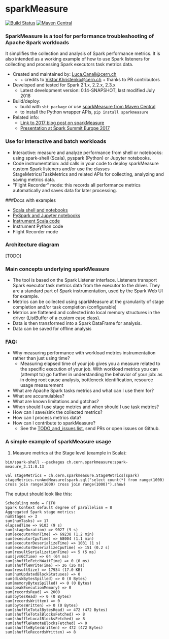 # sparkMeasure

[![Build Status](https://travis-ci.org/LucaCanali/sparkMeasure.svg?branch=master)](https://travis-ci.org/LucaCanali/sparkMeasure)
[![Maven Central](https://maven-badges.herokuapp.com/maven-central/ch.cern.sparkmeasure/spark-measure_2.11/badge.svg)](https://maven-badges.herokuapp.com/maven-central/ch.cern.sparkmeasure/spark-measure_2.11)

### SparkMeasure is a tool for performance troubleshooting of Apache Spark workloads  
It simplifies the collection and analysis of Spark performance metrics. 
It is also intended as a working example of how to use Spark listeners for collecting and processing 
Spark executors task metrics data.
 * Created and maintained by: Luca.Canali@cern.ch 
   * \+ credits to Viktor.Khristenko@cern.ch + thanks to PR contributors
 * Developed and tested for Spark 2.1.x, 2.2.x, 2.3.x
   * Latest development version: 0.14-SNAPSHOT, last modified July 2018
 * Build/deploy: 
   - build with `sbt package` or use [sparkMeasure from Maven Central](https://mvnrepository.com/artifact/ch.cern.sparkmeasure)    
   - to install the Python wrapper APIs, `pip install sparkmeasure`
 * Related info:
   - [Link to 2017 blog post on sparkMeasure](http://db-blog.web.cern.ch/blog/luca-canali/2017-03-measuring-apache-spark-workload-metrics-performance-troubleshooting)
   - [Presentation at Spark Summit Europe 2017](https://spark-summit.org/eu-2017/events/apache-spark-performance-troubleshooting-at-scale-challenges-tools-and-methodologies/)  
    
### Use for interactive and batch workloads
 * Interactive: measure and analyze performance from shell or notebooks: using spark-shell (Scala), pyspark (Python) or Jupyter notebooks.
 * Code instrumentation: add calls in your code to deploy sparkMeasure custom Spark listeners and/or use the
 classes StageMetrics/TaskMetrics and related APIs for collecting, analyzing and saving metrics data.
 * "Flight Recorder" mode: this records all performance metrics automatically and saves data for later processing.

###Docs with examples
  - [Scala shell and notebooks](docs/Scala_shell_and_notebooks.md)
  - [PySpark and Jupyter notebooks](docs/Python_shell_and_Jupyter.md)
  - [Instrument Scala code](docs/Instrument_Scala_code.md)
  - Instrument Python code
  - Flight Recorder mode

### Architecture diagram  
[TODO]

### Main concepts underlying sparkMeasure  
* The tool is based on the Spark Listener interface. Listeners transport Spark executor task metrics data from the executor to the driver.
  They are a standard part of Spark instrumentation, used by the Spark Web UI for example.     
* Metrics can be collected using sparkMeasure at the granularity of stage completion and/or task completion 
 (configurable)
* Metrics are flattened and collected into local memory structures in the driver (ListBuffer of a custom case class).   
* Data is then transformed into a Spark DataFrame for analysis.  
* Data can be saved for offline analysis

### FAQ:   
  - Why measuring performance with workload metrics instrumentation rather than just using time?
    - Measuring elapsed time of your job gives you a measure related to the specific execution of your job.
      With workload metrics you can (attempt to) go further in understanding the behavior of your job:
      as in doing root cause analysis, bottleneck identification, resource usage measurement 
  - What are Apache Spark tasks metrics and what can I use them for?
  - What are accumulables?
  - What are known limitations and gotchas?
  - When should I use stage metrics and when should I use task metrics?
  - How can I save/sink the collected metrics?
  - How can I process metrics data?
  - How can I contribute to sparkMeasure?
    - See the [TODO_and_issues list](docs/TODO_and_issues.md), send PRs or open issues on Github.

### A simple example of sparkMeasure usage
 
1. Measure metrics at the Stage level (example in Scala):
```
bin/spark-shell --packages ch.cern.sparkmeasure:spark-measure_2.11:0.13

val stageMetrics = ch.cern.sparkmeasure.StageMetrics(spark) 
stageMetrics.runAndMeasure(spark.sql("select count(*) from range(1000) cross join range(1000) cross join range(1000)").show)
```

The output should look like this:
```
Scheduling mode = FIFO
Spark Context default degree of parallelism = 8
Aggregated Spark stage metrics:
numStages => 3
sum(numTasks) => 17
elapsedTime => 9103 (9 s)
sum(stageDuration) => 9027 (9 s)
sum(executorRunTime) => 69238 (1.2 min)
sum(executorCpuTime) => 68004 (1.1 min)
sum(executorDeserializeTime) => 1031 (1 s)
sum(executorDeserializeCpuTime) => 151 (0.2 s)
sum(resultSerializationTime) => 5 (5 ms)
sum(jvmGCTime) => 64 (64 ms)
sum(shuffleFetchWaitTime) => 0 (0 ms)
sum(shuffleWriteTime) => 26 (26 ms)
max(resultSize) => 17934 (17.0 KB)
sum(numUpdatedBlockStatuses) => 0
sum(diskBytesSpilled) => 0 (0 Bytes)
sum(memoryBytesSpilled) => 0 (0 Bytes)
max(peakExecutionMemory) => 0
sum(recordsRead) => 2000
sum(bytesRead) => 0 (0 Bytes)
sum(recordsWritten) => 0
sum(bytesWritten) => 0 (0 Bytes)
sum(shuffleTotalBytesRead) => 472 (472 Bytes)
sum(shuffleTotalBlocksFetched) => 8
sum(shuffleLocalBlocksFetched) => 8
sum(shuffleRemoteBlocksFetched) => 0
sum(shuffleBytesWritten) => 472 (472 Bytes)
sum(shuffleRecordsWritten) => 8
```
  